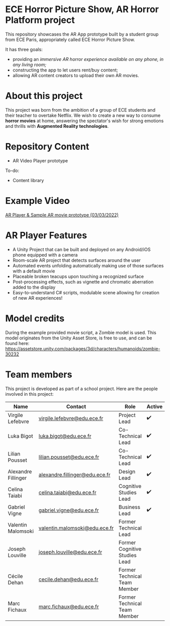 # ECE Horror Picture Show, AR Horror Platform project


This repository showcases the AR App prototype built by a student group from ECE Paris, appropriately called ECE Horror Picture Show.

It has three goals:

- providing an *immersive AR horror experience available on any phone, in any living room;*
- constructing the app to let users rent/buy content;
- allowing AR content creators to upload their own AR movies.

# About this project

This project was born from the ambition of a group of ECE students and their teacher to overtake Netflix.
We wish to create a new way to consume <b>horror movies</b> at home, answering the spectator's wish for strong emotions and thrills with <b>Augmented Reality technologies</b>.

# Repository Content

- AR Video Player prototype

To-do:

- Content library

# Example Video

[AR Player & Sample AR movie prototype (03/03/2022)](https://youtu.be/dVuNcO_M5Sg)

# AR Player Features

- A Unity Project that can be built and deployed on any Android/iOS phone equipped with a camera
- Room-scale AR project that detects surfaces around the user
- Automated events unfolding automatically making use of those surfaces with a default movie
- Placeable broken teacups upon touching a recognized surface
- Post-processing effects, such as vignette and chromatic aberration added to the display
- Easy-to-understand C# scripts, modulable scene allowing for creation of new AR experiences!

# Model credits

During the example provided movie script, a Zombie model is used. This model originates from the Unity Asset Store, is free to use, and can be found here: https://assetstore.unity.com/packages/3d/characters/humanoids/zombie-30232

# Team members

This project is developed as part of a school project. Here are the people involved in this project:

| Name                 | Contact                         | Role                          | Active             |
| -------------------- | ------------------------------- | ----------------------------- | ------------------ |
| Virgile Lefebvre     | virgile.lefebvre@edu.ece.fr     |  Project Lead                 | :heavy_check_mark: |
| Luka Bigot           | luka.bigot@edu.ece.fr           |  Co-Technical Lead            | :heavy_check_mark: |
| Lilian Pousset       | lilian.pousset@edu.ece.fr       | Co-Technical Lead             | :heavy_check_mark: |
| Alexandre Fillinger  |  alexandre.fillinger@edu.ece.fr | Design Lead                   | :heavy_check_mark: |
| Celina Taiabi        | celina.taiabi@edu.ece.fr        | Cognitive Studies Lead        | :heavy_check_mark: |
| Gabriel Vigne        |  gabriel.vigne@edu.ece.fr       | Business Lead                 | :heavy_check_mark: |
| Valentin Malomsoki   | valentin.malomsoki@edu.ece.fr   | Former Technical Lead         |    |
| Joseph Louville      | joseph.louville@edu.ece.fr      | Former Cognitive Studies Lead |    |
| Cécile Dehan         | cecile.dehan@edu.ece.fr         | Former Technical Team Member  |    |
| Marc Fichaux         | marc.fichaux@edu.ece.fr         | Former Technical Team Member  |    |
